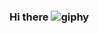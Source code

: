 ### Hi there ![giphy](https://user-images.githubusercontent.com/114145759/202926593-522a5da3-861f-43ae-80e9-6f6e0b8dc142.gif)


<!--
**corvuSS/corvuSS** is a ✨ _special_ ✨ repository because its `README.md` (this file) appears on your GitHub profile.

Here are some ideas to get you started:

- 🔭 I’m currently working on ...
- 🌱 I’m currently learning ...
- 👯 I’m looking to collaborate on ...
- 🤔 I’m looking for help with ...
- 💬 Ask me about ...
- 📫 How to reach me: ...
- 😄 Pronouns: ...
- ⚡ Fun fact: ...
-->
